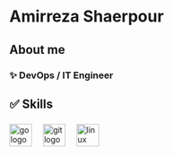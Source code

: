 <h1 align="left">Amirreza Shaerpour</h1>

###

<h2 align="left"> About me</h2>

###

<h3 align="left">✨ DevOps / IT Engineer</h3>

###

<h2 align="left"> ✅ Skills </h2>

###

<div align="left">
  <img src="https://cdn.jsdelivr.net/gh/devicons/devicon/icons/go/go-original.svg" height="40" alt="go logo"  />
  <img width="12" />
  <img src="https://cdn.jsdelivr.net/gh/devicons/devicon/icons/git/git-original.svg" height="40" alt="git logo"  />
  <img width="12" />
  <img src="https://cdn.jsdelivr.net/gh/devicons/devicon/icons/linux/linux-original.svg" height="40" alt="linux logo"  />
</div>

###







